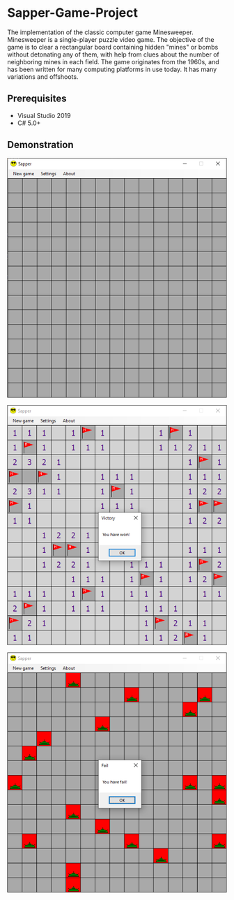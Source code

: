 # Sapper-Game-Project

The implementation of the classic computer game Minesweeper. Minesweeper is a single-player puzzle video game. The objective of the game is to clear a rectangular board containing hidden "mines" or bombs without detonating any of them, with help from clues about the number of neighboring mines in each field. The game originates from the 1960s, and has been written for many computing platforms in use today. It has many variations and offshoots.


## Prerequisites

- Visual Studio 2019 
- C# 5.0+


## Demonstration

![Sapper Game Begin](https://raw.githubusercontent.com/Voossu/Sapper-Game-Project/master/Imgs/screen_start.png)

![Sapper Game Won](https://raw.githubusercontent.com/Voossu/Sapper-Game-Project/master/Imgs/screen_won.png)

![Sapper Game Lose](https://raw.githubusercontent.com/Voossu/Sapper-Game-Project/master/Imgs/screen_fail.png)
